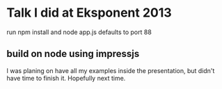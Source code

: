 Talk I did at Eksponent 2013
============================
run npm install and node app.js
defaults to port 88

## build on node using impressjs
I was planing on have all my examples inside the presentation, but didn't have time to finish it. Hopefully next time.
